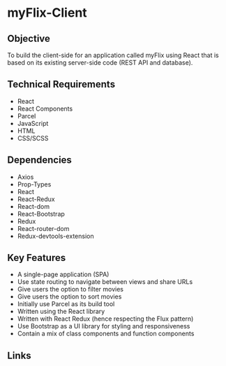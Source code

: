 # myFlix-Client

## Objective

To build the client-side for an application called myFlix using React that is based on its existing server-side code (REST API and database).

## Technical Requirements

* React
* React Components
* Parcel
* JavaScript
* HTML
* CSS/SCSS

## Dependencies

* Axios
* Prop-Types
* React
* React-Redux
* React-dom
* React-Bootstrap
* Redux
* React-router-dom
* Redux-devtools-extension

## Key Features

* A single-page application (SPA)
* Use state routing to navigate between views and share URLs
* Give users the option to filter movies
* Give users the option to sort movies
* Initially use Parcel as its build tool
* Written using the React library
* Written with React Redux (hence respecting the Flux pattern)
* Use Bootstrap as a UI library for styling and responsiveness
* Contain a mix of class components and function components

## Links
